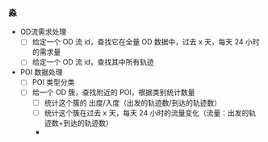 ### 淼
- OD流需求处理
  - [ ] 给定一个 OD 流 id，查找它在全量 OD 数据中，过去 x 天，每天 24 小时的需求量 
  - [ ] 给定一个 OD 流 id，查找其中所有轨迹
- POI 数据处理
  - [ ] POI 类型分类
  - [ ] 给一个 OD 簇，查找附近的 POI，根据类别统计数量
    - [ ] 统计这个簇的 出度/入度（出发的轨迹数/到达的轨迹数）
    - [ ] 统计这个簇在过去 x 天，每天 24 小时的流量变化（流量：出发的轨迹数+到达的轨迹数）
    - 